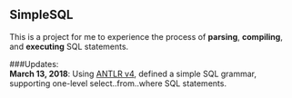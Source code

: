 ## SimpleSQL

This is a project for me to experience the process of **parsing**, **compiling**, and **executing** SQL statements.   

###Updates:  
**March 13, 2018**: Using [ANTLR v4](http://www.antlr.org/download.html), defined a simple SQL grammar, supporting one-level select..from..where SQL statements.
